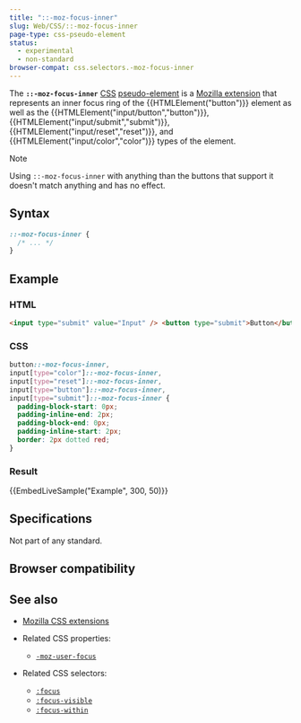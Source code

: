 ```yaml
---
title: "::-moz-focus-inner"
slug: Web/CSS/::-moz-focus-inner
page-type: css-pseudo-element
status:
  - experimental
  - non-standard
browser-compat: css.selectors.-moz-focus-inner
---
```




The **`::-moz-focus-inner`** [CSS](/Web/CSS) [pseudo-element](/Web/CSS/Pseudo-elements) is a [Mozilla extension](/Web/CSS/Mozilla_Extensions) that represents an inner focus ring of the {{HTMLElement("button")}} element as well as the {{HTMLElement("input/button","button")}}, {{HTMLElement("input/submit","submit")}}, {{HTMLElement("input/reset","reset")}}, and {{HTMLElement("input/color","color")}} types of the  element.

> [!NOTE]
> Using `::-moz-focus-inner` with anything than the buttons that support it doesn't match anything and has no effect.

## Syntax

```css
::-moz-focus-inner {
  /* ... */
}
```

## Example

### HTML

```html
<input type="submit" value="Input" /> <button type="submit">Button</button>
```

### CSS

```css
button::-moz-focus-inner,
input[type="color"]::-moz-focus-inner,
input[type="reset"]::-moz-focus-inner,
input[type="button"]::-moz-focus-inner,
input[type="submit"]::-moz-focus-inner {
  padding-block-start: 0px;
  padding-inline-end: 2px;
  padding-block-end: 0px;
  padding-inline-start: 2px;
  border: 2px dotted red;
}
```

### Result

{{EmbedLiveSample("Example", 300, 50)}}

## Specifications

Not part of any standard.

## Browser compatibility



## See also

- [Mozilla CSS extensions](/Web/CSS/Mozilla_Extensions)
- Related CSS properties:

  - [`-moz-user-focus`](/Web/CSS/-moz-user-focus)

- Related CSS selectors:

  - [`:focus`](/Web/CSS/:focus)
  - [`:focus-visible`](/Web/CSS/:focus-visible)
  - [`:focus-within`](/Web/CSS/:focus-within)
